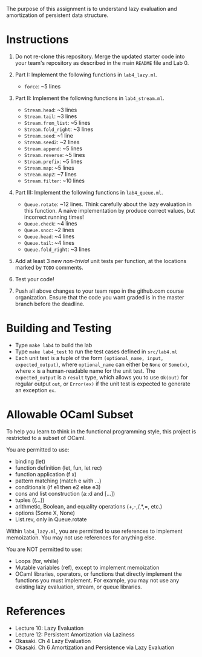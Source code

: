 The purpose of this assignment is to understand lazy evaluation and
amortization of persistent data structure.

Instructions
============

1. Do not re-clone this repository.  Merge the updated starter code
   into your team's repository as described in the main `README` file
   and Lab 0.

2. Part I: Implement the following functions in `lab4_lazy.ml`.
   - `force`: ~5 lines

3. Part II: Implement the following functions in `lab4_stream.ml`.
   - `Stream.head`: ~3 lines
   - `Stream.tail`: ~3 lines
   - `Stream.from_list`: ~5 lines
   - `Stream.fold_right`: ~3 lines
   - `Stream.seed`: ~1 line
   - `Stream.seed2`: ~2 lines
   - `Stream.append`: ~5 lines
   - `Stream.reverse`: ~5 lines
   - `Stream.prefix`: ~5 lines
   - `Stream.map`: ~5 lines
   - `Stream.map2`: ~7 lines
   - `Stream.filter`: ~10 lines

4. Part III: Implement the following functions in `lab4_queue.ml`.
   - `Queue.rotate`: ~12 lines.  Think carefully about the lazy
     evaluation in this function.  A naive implementation by produce
     correct values, but incorrect running times!
   - `Queue.check`: ~4 lines
   - `Queue.snoc`: ~2 lines
   - `Queue.head`: ~4 lines
   - `Queue.tail`: ~4 lines
   - `Queue.fold_right`: ~3 lines

5. Add at least 3 new *non-trivial* unit tests per function, at the
   locations marked by `TODO` comments.

6. Test your code!

7. Push all above changes to your team repo in the github.com course
   organization.  Ensure that the code you want graded is in the
   master branch before the deadline.

Building and Testing
====================

- Type `make lab4` to build the lab
- Type `make lab4_test` to run the test cases defined in `src/lab4.ml`
- Each unit test is a tuple of the form `(optional_name, input,
  expected_output)`, where `optional_name` can either be `None` or
  `Some(x)`, where `x` is a human-readable name for the unit test. The
  `expected_output` is a `result` type, which allows you to use
  `Ok(out)` for regular output `out`, or `Error(ex)` if the unit test
  is expected to generate an exception `ex`.

Allowable OCaml Subset
======================

To help you learn to think in the functional programming style, this
project is restricted to a subset of OCaml.

You are permitted to use:
- binding (let)
- function definition (let, fun, let rec)
- function application (f x)
- pattern matching (match e with ...)
- conditionals (if e1 then e2 else e3)
- cons and list construction (a::d and [...])
- tuples ((...))
- arithmetic, Boolean, and equality operations (+,-,/,*,=, etc.)
- options (Some X, None)
- List.rev, only in Queue.rotate

Within `lab4_lazy.ml`, you are permitted to use references to
implement memoization.  You may not use references for anything else.

You are NOT permitted to use:
- Loops (for, while)
- Mutable variables (ref), except to implement memoization
- OCaml libraries, operators, or functions that directly implement the
  functions you must implement.  For example, you may not use any
  existing lazy evaluation, stream, or queue libraries.

References
==========
- Lecture 10: Lazy Evaluation
- Lecture 12: Persistent Amortization via Laziness
- Okasaki. Ch 4 Lazy Evaluation
- Okasaki. Ch 6 Amortization and Persistence via Lazy Evaluation
